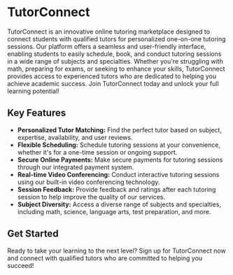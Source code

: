 # TutorConnect

TutorConnect is an innovative online tutoring marketplace designed to connect students with qualified tutors for personalized one-on-one tutoring sessions. Our platform offers a seamless and user-friendly interface, enabling students to easily schedule, book, and conduct tutoring sessions in a wide range of subjects and specialties. Whether you're struggling with math, preparing for exams, or seeking to enhance your skills, TutorConnect provides access to experienced tutors who are dedicated to helping you achieve academic success. Join TutorConnect today and unlock your full learning potential!

## Key Features

- **Personalized Tutor Matching:** Find the perfect tutor based on subject, expertise, availability, and user reviews.
- **Flexible Scheduling:** Schedule tutoring sessions at your convenience, whether it's for a one-time session or ongoing support.
- **Secure Online Payments:** Make secure payments for tutoring sessions through our integrated payment system.
- **Real-time Video Conferencing:** Conduct interactive tutoring sessions using our built-in video conferencing technology.
- **Session Feedback:** Provide feedback and ratings after each tutoring session to help improve the quality of our services.
- **Subject Diversity:** Access a diverse range of subjects and specialties, including math, science, language arts, test preparation, and more.

## Get Started

Ready to take your learning to the next level? Sign up for TutorConnect now and connect with qualified tutors who are committed to helping you succeed!

